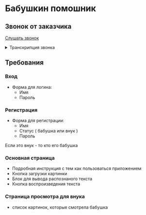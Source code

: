 # Бабушкин помошник

## Звонок от заказчика

[Слушать звонок](https://drive.google.com/file/d/1yQeFOvl8sssYpZPieCMl__3D68OzQFP6/view?usp=sharing)

<details>
<summary>Транскрипция звонка</summary>
<p>
Здравствуйте! Меня зовут Зинаида. Я продвинутая пенсионерка. 
Мне посоветовали вас,сказали что у вас доброе сердце и вы разбираетесь в этих современных технологиях. 
Я не отстаю от молодежи и обожаю мемы. У меня есть целая коллекция смешных картинок с надписями.
Не подумайте что я не серьезная старушка, еще у меня есть картинки с рецептами солений и инструкции по вязке носков.
Пролема в том что я стала плохо видеть, а отказываться от компьютера не хочу.
Я хочу страничку,которая бы помогла мне и другим членам моего старческого клуба с нашим хобби.

Нужна возможность загружать картинку и хранить ее, распознавать на ней текст и воспроизводить то, что на ней написано.
У меня на компьютере много картинок, вот ссылка на часть из них: [Ссылочка для внучка](https://drive.google.com/drive/folders/1y6HLjJv907RP5JCNu_YXw6lX1gdTit1J?usp=sharing)

Еще мне бы было удобно еслибы мой внучек имел расширенные права доступа и мог просматривать картинки которые я загружала.
Хочу чтобы мы потом смеялись вместе над ними.

Целую вас дочки и сыночки! До свидания!
</p>
</details>

## Требования

### Вход
* Форма для логина:
  * Имя
  * Пароль

### Регистрация
* Форма для регистрации:
  * Имя
  * Статус ( бабушка или внук )
  * Пароль
  
Если это внук - то кто его бабушка

### Основная страница

* Подробная инструкция с тем как пользоваться приложением
* Кнопка загрузки картинки
* Блок для вывода распознаного текста
* Кнопка воспроизведения текста

### Страница просмотра для внука

* список картинок, которые смотрела бабушка

